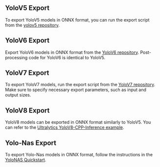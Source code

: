 
## YoloV5 Export

To export YoloV5 models in ONNX format, you can run the export script from the [yolov5 repository](https://github.com/ultralytics/yolov5/issues/251).

## YoloV6 Export

Export YoloV6 models in ONNX format from the [YoloV6 repository](https://github.com/meituan/YOLOv6/tree/main/deploy/ONNX). Post-processing code for YoloV6 is identical to YoloV5.

## YoloV7 Export

To export YoloV7 models, run the export script from the [YoloV7 repository](https://github.com/WongKinYiu/yolov7#export). Make sure to specify necessary export parameters, such as input and output sizes.

## YoloV8 Export

YoloV8 models can be exported in ONNX format similarly to YoloV5. You can refer to the [Ultralytics YoloV8-CPP-Inference example](https://github.com/ultralytics/ultralytics/tree/main/examples/YOLOv8-CPP-Inference).

## Yolo-Nas Export

To export Yolo-Nas models in ONNX format, follow the instructions in the [YoloNAS Quickstart](https://github.com/Deci-AI/super-gradients/blob/master/documentation/source/YoloNASQuickstart.md#export-to-onnx).
